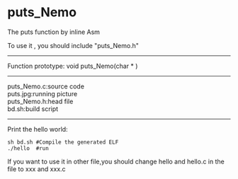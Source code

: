 # puts_Nemo
The puts function by inline Asm
 
To use it , you should include "puts_Nemo.h"

---
Function prototype:
void puts_Nemo(char * )

---
puts_Nemo.c:source code  
puts.jpg:running picture  
puts_Nemo.h:head file  
bd.sh:build script  

---
Print the hello world:
```
sh bd.sh #Compile the generated ELF
./hello  #run
```
If you want to use it in other file,you should change hello and hello.c in the file to xxx and xxx.c


